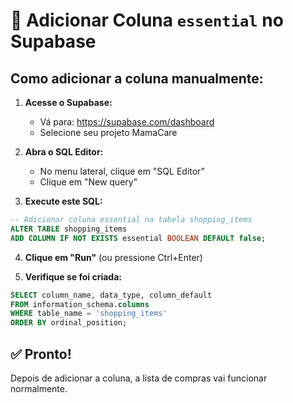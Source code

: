 # 🔧 Adicionar Coluna `essential` no Supabase

## Como adicionar a coluna manualmente:

1. **Acesse o Supabase:**
   - Vá para: https://supabase.com/dashboard
   - Selecione seu projeto MamaCare

2. **Abra o SQL Editor:**
   - No menu lateral, clique em "SQL Editor"
   - Clique em "New query"

3. **Execute este SQL:**

```sql
-- Adicionar coluna essential na tabela shopping_items
ALTER TABLE shopping_items 
ADD COLUMN IF NOT EXISTS essential BOOLEAN DEFAULT false;
```

4. **Clique em "Run"** (ou pressione Ctrl+Enter)

5. **Verifique se foi criada:**
```sql
SELECT column_name, data_type, column_default
FROM information_schema.columns
WHERE table_name = 'shopping_items'
ORDER BY ordinal_position;
```

## ✅ Pronto!

Depois de adicionar a coluna, a lista de compras vai funcionar normalmente.

